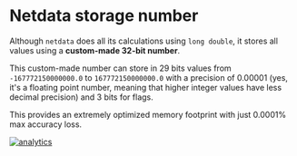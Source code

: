 # Netdata storage number

Although `netdata` does all its calculations using `long double`, it stores all values using
a **custom-made 32-bit number**.

This custom-made number can store in 29 bits values from `-167772150000000.0` to  `167772150000000.0`
with a precision of 0.00001 (yes, it's a floating point number, meaning that higher integer values
have less decimal precision) and 3 bits for flags.

This provides an extremely optimized memory footprint with just 0.0001% max accuracy loss.

[![analytics](https://www.google-analytics.com/collect?v=1&aip=1&t=pageview&_s=1&ds=github&dr=https%3A%2F%2Fgithub.com%2Fnetdata%2Fnetdata&dl=https%3A%2F%2Fmy-netdata.io%2Fgithub%2Flibnetdata%2Fstorage_number%2FREADME&_u=MAC~&cid=5792dfd7-8dc4-476b-af31-da2fdb9f93d2&tid=UA-64295674-3)]()
